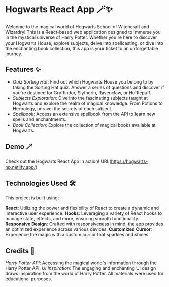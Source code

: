 # Hogwarts React App 🪄✨

Welcome to the magical world of Hogwarts School of Witchcraft and Wizardry! This is a React-based web application designed to immerse you in the mystical universe of Harry Potter. Whether you're here to discover your Hogwarts House, explore subjects, delve into spellcasting, or dive into the enchanting book collection, this app is your ticket to an unforgettable journey.

## Features ✨

* *Quiz Sorting Hat*: Find out which Hogwarts House you belong to by taking the Sorting Hat quiz. Answer a series of questions and discover if you're destined for Gryffindor, Slytherin, Ravenclaw, or Hufflepuff.
* *Subjects Exploration*: Dive into the fascinating subjects taught at Hogwarts and explore the realm of magical knowledge. From Potions to Herbology, unravel the secrets of each subject.
* *Spellbook*: Access an extensive spellbook from the API to learn new spells and enchantments.
* *Book Collection*: Explore the collection of magical books available at Hogwarts.

## Demo 🪄
Check out the Hogwarts React App in action! URL(https://hogwarts-hp.netlify.app/)
  
## Technologies Used 🛠️

This project is built using:

**React**: Utilizing the power and flexibility of React to create a dynamic and interactive user experience.
**Hooks**: Leveraging a variety of React hooks to manage state, effects, and more, ensuring smooth functionality.
**Responsive Design**: Crafted with responsiveness in mind, the app provides an optimized experience across various devices.
**Customized Cursor**: Experience the magic with a custom cursor that sparkles and shines.

## Credits 🙌

*Harry Potter API*: Accessing the magical world's information through the Harry Potter API.
*UI Inspiration*: The engaging and enchanting UI design draws inspiration from the world of Harry Potter. All materials were used for educational purposes.

